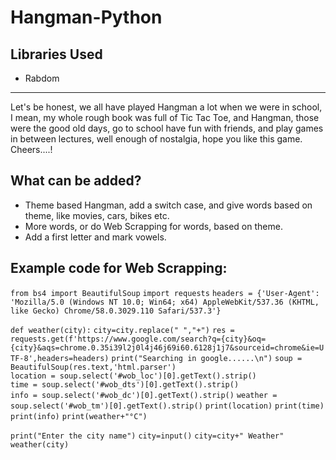# Hangman-Python

## Libraries Used
- Rabdom

----------------------------------------------------------------------------------------------------------------------------------------------------------------------------------
Let's be honest, we all have played Hangman a lot when we were in school, I mean, my whole rough book was full of Tic Tac Toe, and Hangman, those were the good old days, go to school have fun with friends, and play games in between lectures, well enough of nostalgia, hope you like this game. Cheers....!

## What can be added?
- Theme based Hangman, add a switch case, and give words based on theme, like movies, cars, bikes etc.
- More words, or do Web Scrapping for words, based on theme.
- Add a first letter and mark vowels.

## Example code for Web Scrapping:
`from bs4 import BeautifulSoup`
`import requests`
`headers = {'User-Agent': 'Mozilla/5.0 (Windows NT 10.0; Win64; x64) AppleWebKit/537.36 (KHTML, like Gecko) Chrome/58.0.3029.110 Safari/537.3'}`

`def weather(city):`
    `city=city.replace(" ","+")`
    `res = requests.get(f'https://www.google.com/search?q={city}&oq={city}&aqs=chrome.0.35i39l2j0l4j46j69i60.6128j1j7&sourceid=chrome&ie=UTF-8',headers=headers)`
    `print("Searching in google......\n")`
    `soup = BeautifulSoup(res.text,'html.parser')`   
    `location = soup.select('#wob_loc')[0].getText().strip()`  
    `time = soup.select('#wob_dts')[0].getText().strip()`       
    `info = soup.select('#wob_dc')[0].getText().strip()` 
    `weather = soup.select('#wob_tm')[0].getText().strip()`
    `print(location)`
    `print(time)`
    `print(info)`
    `print(weather+"°C")` 

`print("Enter the city name")`
`city=input()`
`city=city+" Weather"`
`weather(city)`

